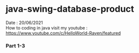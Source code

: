 # java-swing-database-product
Date : 20/06/2021<br/>
How to coding in java
visit my youtube : https://www.youtube.com/c/HelloWorld-Raven/featured

### Part 1-3
